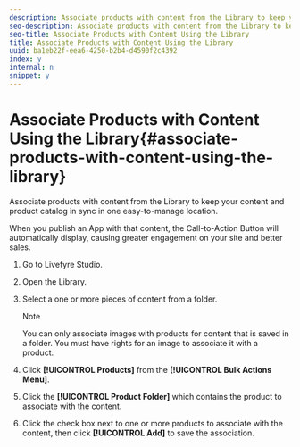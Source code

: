 ```yaml
---
description: Associate products with content from the Library to keep your content and product catalog in sync in one easy-to-manage location.
seo-description: Associate products with content from the Library to keep your content and product catalog in sync in one easy-to-manage location.
seo-title: Associate Products with Content Using the Library
title: Associate Products with Content Using the Library
uuid: ba1eb22f-eea6-4250-b2b4-d4590f2c4392
index: y
internal: n
snippet: y
---
```


# Associate Products with Content Using the Library{#associate-products-with-content-using-the-library}

Associate products with content from the Library to keep your content and product catalog in sync in one easy-to-manage location.

When you publish an App with that content, the Call-to-Action Button will automatically display, causing greater engagement on your site and better sales.

1. Go to Livefyre Studio.
1. Open the Library.
1. Select a one or more pieces of content from a folder.

   >[!NOTE]
   >
   >You can only associate images with products for content that is saved in a folder. You must have rights for an image to associate it with a product.

1. Click **[!UICONTROL Products]** from the **[!UICONTROL Bulk Actions Menu]**.
1. Click the **[!UICONTROL Product Folder]** which contains the product to associate with the content.
1. Click the check box next to one or more products to associate with the content, then click **[!UICONTROL Add]** to save the association.
